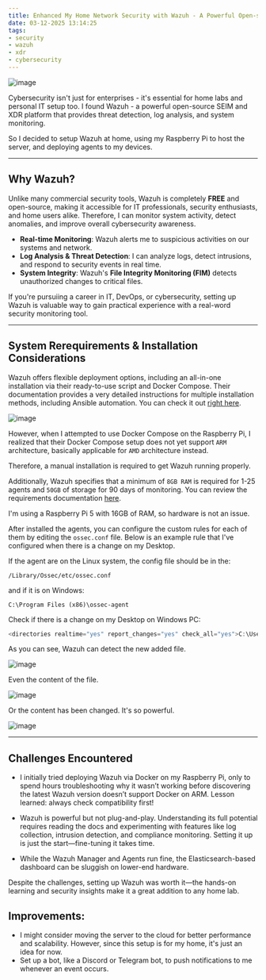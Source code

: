 ```yaml
---
title: Enhanced My Home Network Security with Wazuh - A Powerful Open-source CyberSecurity Tool
date: 03-12-2025 13:14:25
tags:
- security
- wazuh
- xdr
- cybersecurity
---
```


![image](https://s3.us-east-1.amazonaws.com/blog.khoah.net/media/wazuh/wz-cover.png)

Cybersecurity isn't just for enterprises - it's essential for home labs and personal IT setup too. I found Wazuh - a powerful open-source SEIM and XDR platform that provides threat detection, log analysis, and system monitoring.

So I decided to setup Wazuh at home, using my Raspberry Pi to host the server, and deploying agents to my devices.

---
## Why Wazuh?

Unlike many commercial security tools, Wazuh is completely **FREE** and open-source, making it accessible for IT professionals, security enthusiasts, and home users alike. Therefore, I can monitor system activity, detect anomalies, and improve overall cybersecurity awareness.

- **Real-time Monitoring**: Wazuh alerts me to suspicious activities on our systems and network.
- **Log Analysis & Threat Detection**: I can analyze logs, detect intrusions, and respond to security events in real time.
- **System Integrity**: Wazuh's **File Integrity Monitoring (FIM)** detects unauthorized changes to critical files.

If you're pursuiing a career in IT, DevOps, or cybersecurity, setting up Wazuh is valuable way to gain practical experience with a real-word security monitoring tool.

--- 

## System Rerequirements & Installation Considerations

Wazuh offers flexible deployment options, including an all-in-one installation via their ready-to-use script and Docker Compose. Their documentation provides a very detailed instructions for multiple installation methods, including Ansible automation. You can check it out [right here](https://documentation.wazuh.com/current/installation-guide/index.html).

![image](https://s3.us-east-1.amazonaws.com/blog.khoah.net/media/wazuh/aio-wz.webp)

However, when I attempted to use Docker Compose on the Raspberry Pi, I realized that their Docker Compose setup does not yet support `ARM` architecture, basically applicable for `AMD` architecture instead.

Therefore, a manual installation is required to get Wazuh running properly.

Additionally, Wazuh specifies that a minimum of `8GB RAM` is required for 1-25 agents and `50GB` of storage for 90 days of monitoring. You can review the requirements documentation [here](https://documentation.wazuh.com/current/quickstart.html). 

I'm using a Raspberry Pi 5 with 16GB of RAM, so hardware is not an issue.

After installed the agents, you can configure the custom rules for each of them by editing the `ossec.conf` file. Below is an example rule that I've configured when there is a change on my Desktop.

If the agent are on the Linux system, the config file should be in the: 
``` 
/Library/Ossec/etc/ossec.conf
```
and if it is on Windows:
```
C:\Program Files (x86)\ossec-agent 
```
Check if there is a change on my Desktop on Windows PC:
```js
<directories realtime="yes" report_changes="yes" check_all="yes">C:\Users\KhoaHoang\Desktop</directories>
```
As you can see, Wazuh can detect the new added file.

![image](https://s3.us-east-1.amazonaws.com/blog.khoah.net/media/wazuh/wh-+(1).png)

Even the content of the file.

![image](https://s3.us-east-1.amazonaws.com/blog.khoah.net/media/wazuh/wh-+(2).png)

 Or the content has been changed. It's so powerful.

![image](https://s3.us-east-1.amazonaws.com/blog.khoah.net/media/wazuh/wh-+(3).png)

---

## Challenges Encountered

- I initially tried deploying Wazuh via Docker on my Raspberry Pi, only to spend hours troubleshooting why it wasn’t working before discovering the latest Wazuh version doesn’t support Docker on ARM. Lesson learned: always check compatibility first!

- Wazuh is powerful but not plug-and-play. Understanding its full potential requires reading the docs and experimenting with features like log collection, intrusion detection, and compliance monitoring. Setting it up is just the start—fine-tuning it takes time.

- While the Wazuh Manager and Agents run fine, the Elasticsearch-based dashboard can be sluggish on lower-end hardware.

Despite the challenges, setting up Wazuh was worth it—the hands-on learning and security insights make it a great addition to any home lab.


## Improvements:

- I might consider moving the server to the cloud for better performance and scalability. However, since this setup is for my home, it's just an idea for now.
- Set up a bot, like a Discord or Telegram bot, to push notifications to me whenever an event occurs.